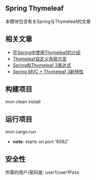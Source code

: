 ## Spring Thymeleaf

本模块包含有关Spring与Thymeleaf的文章

## 相关文章

+ [在Spring中使用Thymeleaf的介绍](docs/在Spring中使用Thymeleaf的介绍.md)
+ [Thymeleaf自定义布局方言](docs/Thymeleaf自定义布局方言.md)
+ [Spring和Thymeleaf 3表达式](docs/Spring和Thymeleaf3表达式.md)
+ [Spring MVC + Thymeleaf 3新特性](docs/SpringMVC+Thymeleaf3新特性.md)

## 构建项目

mvn clean install

## 运行项目

mvn cargo:run

- **note**: starts on port '8082'

## 安全性

所需的用户/密码是: user1/user1Pass